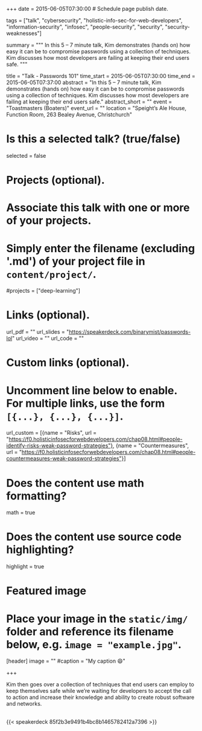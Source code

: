 +++
date = 2015-06-05T07:30:00  # Schedule page publish date.

tags = ["talk", "cybersecurity", "holistic-info-sec-for-web-developers", "information-security", "infosec", "people-security", "security", "security-weaknesses"]

summary = """
In this 5 – 7 minute talk, Kim demonstrates (hands on) how easy it can be to compromise passwords using a collection of techniques. Kim discusses how most developers are failing at keeping their end users safe.
"""

title = "Talk - Passwords 101"
time_start = 2015-06-05T07:30:00
time_end = 2015-06-05T07:37:00
abstract = "In this 5 – 7 minute talk, Kim demonstrates (hands on) how easy it can be to compromise passwords using a collection of techniques. Kim discusses how most developers are failing at keeping their end users safe."
abstract_short = ""
event = "Toastmasters (Boaters)"
event_url = ""
location = "Speight’s Ale House, Function Room, 263 Bealey Avenue, Christchurch"

# Is this a selected talk? (true/false)
selected = false

# Projects (optional).
#   Associate this talk with one or more of your projects.
#   Simply enter the filename (excluding '.md') of your project file in `content/project/`.
#projects = ["deep-learning"]

# Links (optional).
url_pdf = ""
url_slides = "https://speakerdeck.com/binarymist/passwords-lol"
url_video = ""
url_code = ""

# Custom links (optional).
#   Uncomment line below to enable. For multiple links, use the form `[{...}, {...}, {...}]`.
url_custom = [{name = "Risks", url = "https://f0.holisticinfosecforwebdevelopers.com/chap08.html#people-identify-risks-weak-password-strategies"}, {name = "Countermeasures", url = "https://f0.holisticinfosecforwebdevelopers.com/chap08.html#people-countermeasures-weak-password-strategies"}]


# Does the content use math formatting?
math = true

# Does the content use source code highlighting?
highlight = true

# Featured image
# Place your image in the `static/img/` folder and reference its filename below, e.g. `image = "example.jpg"`.
[header]
image = ""
#caption = "My caption :smile:"

+++

Kim then goes over a collection of techniques that end users can employ to keep themselves safe while we’re waiting for developers to accept the call to action and increase their knowledge and ability to create robust software and networks.

<br>
{{< speakerdeck 85f2b3e9491b4bc8b1465782412a7396 >}}
<br>


